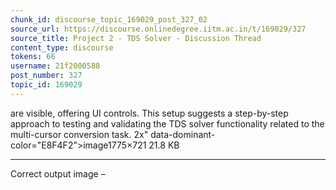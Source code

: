 ```yaml
---
chunk_id: discourse_topic_169029_post_327_02
source_url: https://discourse.onlinedegree.iitm.ac.in/t/169029/327
source_title: Project 2 - TDS Solver - Discussion Thread
content_type: discourse
tokens: 66
username: 21f2000588
post_number: 327
topic_id: 169029
---
```


 are visible, offering UI controls. This setup suggests a step-by-step approach to testing and validating the TDS solver functionality related to the multi-cursor conversion task. 2x" data-dominant-color="E8F4F2">image1775×721 21.8 KB

---

Correct output image –
